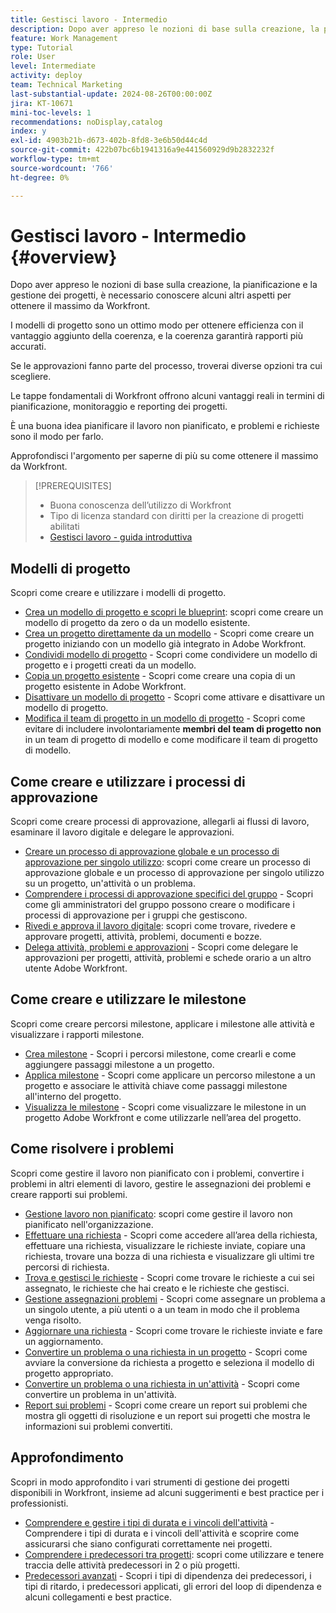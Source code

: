 ```yaml
---
title: Gestisci lavoro - Intermedio
description: Dopo aver appreso le nozioni di base sulla creazione, la pianificazione e la gestione dei progetti, è necessario conoscere alcuni altri aspetti per ottenere il massimo da Workfront.
feature: Work Management
type: Tutorial
role: User
level: Intermediate
activity: deploy
team: Technical Marketing
last-substantial-update: 2024-08-26T00:00:00Z
jira: KT-10671
mini-toc-levels: 1
recommendations: noDisplay,catalog
index: y
exl-id: 4903b21b-d673-402b-8fd8-3e6b50d44c4d
source-git-commit: 422b07bc6b1941316a9e441560929d9b2832232f
workflow-type: tm+mt
source-wordcount: '766'
ht-degree: 0%

---
```


# Gestisci lavoro - Intermedio {#overview}

Dopo aver appreso le nozioni di base sulla creazione, la pianificazione e la gestione dei progetti, è necessario conoscere alcuni altri aspetti per ottenere il massimo da Workfront.

I modelli di progetto sono un ottimo modo per ottenere efficienza con il vantaggio aggiunto della coerenza, e la coerenza garantirà rapporti più accurati.

Se le approvazioni fanno parte del processo, troverai diverse opzioni tra cui scegliere.

Le tappe fondamentali di Workfront offrono alcuni vantaggi reali in termini di pianificazione, monitoraggio e reporting dei progetti.

È una buona idea pianificare il lavoro non pianificato, e problemi e richieste sono il modo per farlo.

Approfondisci l&#39;argomento per saperne di più su come ottenere il massimo da Workfront.

>[!PREREQUISITES]
>
>* Buona conoscenza dell’utilizzo di Workfront
>* Tipo di licenza standard con diritti per la creazione di progetti abilitati
>* [Gestisci lavoro - guida introduttiva](https://experienceleague.adobe.com/?recommended=Workfront-U-1-2022.1.planners)


## Modelli di progetto

Scopri come creare e utilizzare i modelli di progetto.

* [Crea un modello di progetto e scopri le blueprint](create-a-project-template.md): scopri come creare un modello di progetto da zero o da un modello esistente.
* [Crea un progetto direttamente da un modello](create-a-project-directly-from-a-template.md) - Scopri come creare un progetto iniziando con un modello già integrato in Adobe Workfront.
* [Condividi modello di progetto](share-a-project-template.md) - Scopri come condividere un modello di progetto e i progetti creati da un modello.
* [Copia un progetto esistente](/help/manage-work/manage-projects/copy-an-existing-project.md) - Scopri come creare una copia di un progetto esistente in Adobe Workfront.
* [Disattivare un modello di progetto](deactivate-a-project-template.md) - Scopri come attivare e disattivare un modello di progetto.
* [Modifica il team di progetto in un modello di progetto](edit-the-project-team-in-a-project-template.md) - Scopri come evitare di includere involontariamente **membri del team di progetto non** in un team di progetto di modello e come modificare il team di progetto di modello.

## Come creare e utilizzare i processi di approvazione

Scopri come creare processi di approvazione, allegarli ai flussi di lavoro, esaminare il lavoro digitale e delegare le approvazioni.

* [Creare un processo di approvazione globale e un processo di approvazione per singolo utilizzo](create-a-single-use-approval-process.md): scopri come creare un processo di approvazione globale e un processo di approvazione per singolo utilizzo su un progetto, un&#39;attività o un problema.
* [Comprendere i processi di approvazione specifici del gruppo](group-specific-approval-processes.md) - Scopri come gli amministratori del gruppo possono creare o modificare i processi di approvazione per i gruppi che gestiscono.
* [Rivedi e approva il lavoro digitale](review-and-approve-digital-work.md): scopri come trovare, rivedere e approvare progetti, attività, problemi, documenti e bozze.
* [Delega attività, problemi e approvazioni](delegate-approvals.md) - Scopri come delegare le approvazioni per progetti, attività, problemi e schede orario a un altro utente Adobe Workfront.

## Come creare e utilizzare le milestone

Scopri come creare percorsi milestone, applicare i milestone alle attività e visualizzare i rapporti milestone.

* [Crea milestone](creating-milestones.md) - Scopri i percorsi milestone, come crearli e come aggiungere passaggi milestone a un progetto.
* [Applica milestone](apply-milestones.md) - Scopri come applicare un percorso milestone a un progetto e associare le attività chiave come passaggi milestone all&#39;interno del progetto.
* [Visualizza le milestone](view-milestones.md) - Scopri come visualizzare le milestone in un progetto Adobe Workfront e come utilizzarle nell’area del progetto.

## Come risolvere i problemi

Scopri come gestire il lavoro non pianificato con i problemi, convertire i problemi in altri elementi di lavoro, gestire le assegnazioni dei problemi e creare rapporti sui problemi.

* [Gestione lavoro non pianificato](handle-unplanned-work.md): scopri come gestire il lavoro non pianificato nell&#39;organizzazione.
* [Effettuare una richiesta](make-a-request.md) - Scopri come accedere all’area della richiesta, effettuare una richiesta, visualizzare le richieste inviate, copiare una richiesta, trovare una bozza di una richiesta e visualizzare gli ultimi tre percorsi di richiesta.
* [Trova e gestisci le richieste](find-requests.md) - Scopri come trovare le richieste a cui sei assegnato, le richieste che hai creato e le richieste che gestisci.
* [Gestione assegnazioni problemi](manage-issue-assignments.md) - Scopri come assegnare un problema a un singolo utente, a più utenti o a un team in modo che il problema venga risolto.
* [Aggiornare una richiesta](update-a-request.md) - Scopri come trovare le richieste inviate e fare un aggiornamento.
* [Convertire un problema o una richiesta in un progetto](create-a-project-from-a-request.md) - Scopri come avviare la conversione da richiesta a progetto e seleziona il modello di progetto appropriato.
* [Convertire un problema o una richiesta in un&#39;attività](convert-issues-to-other-work-items.md) - Scopri come convertire un problema in un&#39;attività.
* [Report sui problemi](report-on-issues.md) - Scopri come creare un report sui problemi che mostra gli oggetti di risoluzione e un report sui progetti che mostra le informazioni sui problemi convertiti.

## Approfondimento

Scopri in modo approfondito i vari strumenti di gestione dei progetti disponibili in Workfront, insieme ad alcuni suggerimenti e best practice per i professionisti.    

* [Comprendere e gestire i tipi di durata e i vincoli dell&#39;attività](understand-and-manage-duration-types-and-task-constraints.md) - Comprendere i tipi di durata e i vincoli dell&#39;attività e scoprire come assicurarsi che siano configurati correttamente nei progetti.
* [Comprendere i predecessori tra progetti](understand-cross-project-predecessors.md): scopri come utilizzare e tenere traccia delle attività predecessori in 2 o più progetti.
* [Predecessori avanzati](advanced-predecessors.md) - Scopri i tipi di dipendenza dei predecessori, i tipi di ritardo, i predecessori applicati, gli errori del loop di dipendenza e alcuni collegamenti e best practice.
